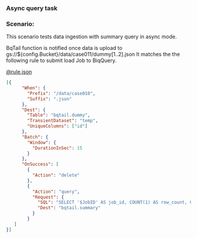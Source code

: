 ### Async query task 

### Scenario:

This scenario tests data ingestion with summary query in async mode.


BqTail function is notified once data is upload to gs://${config.Bucket}/data/case011/dummy[1..2].json
It matches the the following rule to submit load Job to BiqQuery. 


[@rule.json](rule.json)
```json
[{
      "When": {
        "Prefix": "/data/case010",
        "Suffix": ".json"
      },
      "Dest": {
        "Table": "bqtail.dummy",
        "TransientDataset": "temp",
        "UniqueColumns": ["id"]
      },
      "Batch": {
        "Window": {
          "DurationInSec": 15
        }
      },
      "OnSuccess": [
        {
          "Action": "delete"
        },
        {
          "Action": "query",
          "Request": {
            "SQL": "SELECT '$JobID' AS job_id, COUNT(1) AS row_count, CURRENT_TIMESTAMP() AS completed FROM $DestTable",
            "Dest": "bqtail.summary"
          }
        }
   ]
}]
```

